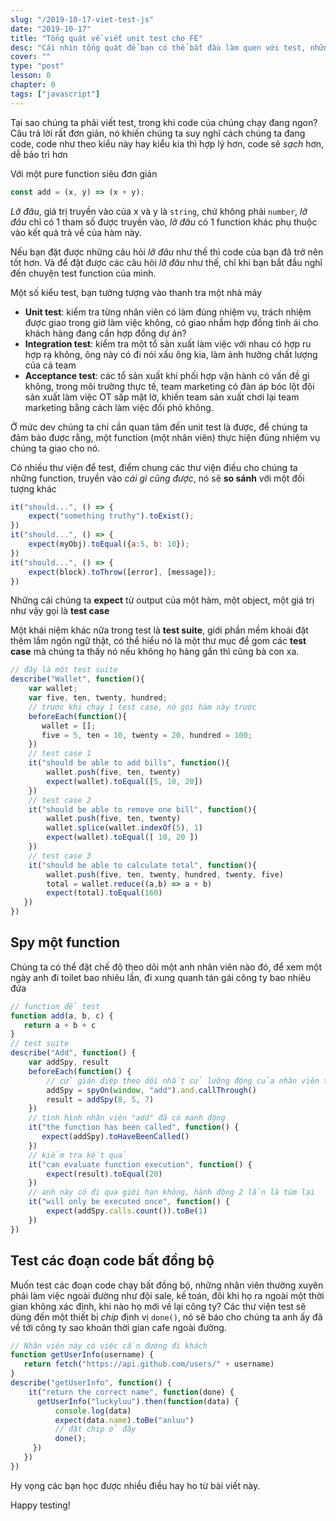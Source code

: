 ```yaml
---
slug: "/2019-10-17-viet-test-js"
date: "2019-10-17"
title: "Tổng quát về viết unit test cho FE"
desc: "Cái nhìn tổng quát để bạn có thể bắt đầu làm quen với test, những khái niệm, vấn đề gặp thường xuyên khi viết test"
cover: ""
type: "post"
lesson: 0
chapter: 0
tags: ["javascript"]
---
```


Tại sao chúng ta phải viết test, trong khi code của chúng chạy đang ngon? Câu trả lời rất đơn giản, nó khiến chúng ta suy nghĩ cách chúng ta đang code, code như theo kiểu này hay kiểu kia thì hợp lý hơn, code sẽ *sạch* hơn, dễ bảo trì hơn

Với một pure function siêu đơn giản

```js
const add = (x, y) => (x + y);
```

*Lỡ đâu*, giá trị truyền vào của x và y là `string`, chứ không phải `number`, *lỡ đâu* chỉ có 1 tham số được truyền vào, *lỡ đâu* có 1 function khác phụ thuộc vào kết quả trả về của hàm này.

Nếu bạn đặt được những câu hỏi *lỡ đâu* như thế thì code của bạn đã trở nên tốt hơn. Và để đặt được các câu hỏi *lỡ đâu* như thế, chỉ khi bạn bắt đầu nghĩ đến chuyện test function của mình.

Một số kiểu test, bạn tưởng tượng vào thanh tra một nhà máy

- **Unit test**: kiểm tra từng nhân viên có làm đúng nhiệm vụ, trách nhiệm được giao trong giờ làm việc không, có giao nhầm hợp đồng tình ái cho khách hàng đang cần hợp đồng dự án?
- **Integration test**: kiểm tra một tổ sản xuất làm việc với nhau có hợp ru hợp rạ không, ông này có đi nói xấu ông kia, làm ảnh hưởng chất lượng của cả team
- **Acceptance test**: các tổ sản xuất khi phối hợp vận hành có vấn đề gì không, trong môi trường thực tế, team marketing có đàn áp bóc lột đội sản xuất làm việc OT sấp mặt lờ, khiến team sản xuất chơi lại team marketing bằng cách làm việc đối phó không.

Ở mức dev chúng ta chỉ cần quan tâm đến unit test là được, để chúng ta đảm bảo được rằng, một function (một nhân viên) thực hiện đúng nhiệm vụ chúng ta giao cho nó.

Có nhiều thư viện để test, điểm chung các thư viện điều cho chúng ta những function, truyền vào *cái gì cũng được*, nó sẽ **so sánh** với một đối tượng khác

```js
it("should...", () => {
	expect("something truthy").toExist();
})
it("should...", () => {
	expect(myObj).toEqual({a:5, b: 10});
})
it("should...", () => {
	expect(block).toThrow([error], [message]);
})
```

Những cái chúng ta **expect** từ output của một hàm, một object, một giá trị như vậy gọi là **test case**

Một khái niệm khác nữa trong test là **test suite**, giới phần mềm khoái đặt thêm lắm ngôn ngữ thật, có thể hiểu nó là một thư mục để gom các **test case** mà chúng ta thấy nó nếu không họ hàng gần thì cũng bà con xa.

```js
// đây là một test suite
describe("Wallet", function(){
	var wallet;
	var five, ten, twenty, hundred;
	// trước khi chạy 1 test case, nó gọi hàm này trước
	beforeEach(function(){
	   wallet = [];
	   five = 5, ten = 10, twenty = 20, hundred = 100;
	})
	// test case 1
	it("should be able to add bills", function(){
		wallet.push(five, ten, twenty)
		expect(wallet).toEqual([5, 10, 20])
	})
	// test case 2
	it("should be able to remove one bill", function(){
	    wallet.push(five, ten, twenty)
	    wallet.splice(wallet.indexOf(5), 1)
	    expect(wallet).toEqual([ 10, 20 ])
	})
	// test case 3
	it("should be able to calculate total", function(){
	    wallet.push(five, ten, twenty, hundred, twenty, five)
	    total = wallet.reduce((a,b) => a + b)
	    expect(total).toEqual(160)
   })
})
```

## Spy một function

Chúng ta có thể đặt chế độ theo dõi một anh nhân viên nào đó, để xem một ngày anh đi toilet bao nhiêu lần, đi xung quanh tán gái công ty bao nhiêu đứa

```js
// function để test
function add(a, b, c) {
   return a + b + c
}
// test suite
describe("Add", function() {
    var addSpy, result
    beforeEach(function() {
	    // cử gián điệp theo dõi nhất cử lưỡng động của nhân viên tên **add**
	    addSpy = spyOn(window, "add").and.callThrough()
	    result = addSpy(8, 5, 7)
	})
	// tình hình nhân viên "add" đã có manh động
	it("the function has been called", function() {
	   expect(addSpy).toHaveBeenCalled()
	})
	// kiểm tra kết quả
	it("can evaluate function execution", function() {
	    expect(result).toEqual(20)
	})
	// anh này có đi qua giới hạn không, hành động 2 lần là túm lại
	it("will only be executed once", function() {
	    expect(addSpy.calls.count()).toBe(1)
	})
})
```

## Test các đoạn code bất đồng bộ

Muốn test các đoạn code chạy bất đồng bộ, những nhân viên thường xuyên phải làm việc ngoài đường như đội sale, kế toán, đôi khi họ ra ngoài một thời gian không xác định, khi nào họ mới về lại công ty? Các thư viện test sẽ dùng đến một thiết bị *chip* định vị `done()`, nó sẽ báo cho chúng ta anh ấy đã về tới công ty sao khoản thời gian cafe ngoài đường.

```js
// Nhân viên này có việc cần đường đi khách
function getUserInfo(username) {
   return fetch("https://api.github.com/users/" + username)
}
describe("getUserInfo", function() {
	it("return the correct name", function(done) {
      getUserInfo("luckyluu").then(function(data) {
	      console.log(data)
	      expect(data.name).toBe("anluu")
	      // đặt chip ở đây
	      done();
     })
   })
})
```

Hy vọng các bạn học được nhiều điều hay ho từ bài viết này.

Happy testing!
